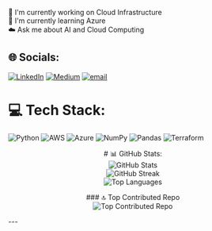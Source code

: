 🔭 I'm currently working on Cloud Infrastructure<br>🌱 I'm currently learning Azure<br>☁️ Ask me about AI and Cloud Computing


## 🌐 Socials:
[![LinkedIn](https://img.shields.io/badge/LinkedIn-%230077B5.svg?logo=linkedin&logoColor=white)](https://linkedin.com/in/jessica-aline-soares-oliveira/) [![Medium](https://img.shields.io/badge/Medium-12100E?logo=medium&logoColor=white)](https://medium.com/@jess.alineoliveira) [![email](https://img.shields.io/badge/Email-D14836?logo=gmail&logoColor=white)](mailto:jess.alineoliveira@gmail.com) 

# 💻 Tech Stack:
![Python](https://img.shields.io/badge/python-3670A0?style=for-the-badge&logo=python&logoColor=ffdd54) ![AWS](https://img.shields.io/badge/AWS-%23FF9900.svg?style=for-the-badge&logo=amazon-aws&logoColor=white) ![Azure](https://img.shields.io/badge/azure-%230072C6.svg?style=for-the-badge&logo=microsoftazure&logoColor=white) ![NumPy](https://img.shields.io/badge/numpy-%23013243.svg?style=for-the-badge&logo=numpy&logoColor=white) ![Pandas](https://img.shields.io/badge/pandas-%23150458.svg?style=for-the-badge&logo=pandas&logoColor=white) ![Terraform](https://img.shields.io/badge/terraform-%235835CC.svg?style=for-the-badge&logo=terraform&logoColor=white)

<p align="center">
  # 📊 GitHub Stats:<br>
  <img src="https://github-readme-stats.vercel.app/api?username=jessicaalines&theme=tokyonight&hide_border=false&include_all_commits=false&count_private=false" alt="GitHub Stats"/><br/>
  <img src="https://nirzak-streak-stats.vercel.app/?user=jessicaalines&theme=tokyonight&hide_border=false" alt="GitHub Streak"/><br/>
  <img src="https://github-readme-stats.vercel.app/api/top-langs/?username=jessicaalines&theme=tokyonight&hide_border=false&include_all_commits=false&count_private=false&layout=compact" alt="Top Languages"/>
</p>

<p align="center">
  ### 🔝 Top Contributed Repo<br>
  <img src="https://github-contributor-stats.vercel.app/api?username=jessicaalines&limit=5&theme=tokyonight&combine_all_yearly_contributions=true" alt="Top Contributed Repo"/>
</p>
---

<!-- Proudly created with GPRM ( https://gprm.itsvg.in ) -->
